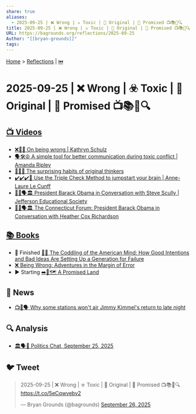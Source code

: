 ```yaml
---
share: true
aliases:
  - 2025-09-25 | ❌ Wrong | ☣️ Toxic | 🔰 Original | 🌟 Promised 📺📚📰🔍
title: 2025-09-25 | ❌ Wrong | ☣️ Toxic | 🔰 Original | 🌟 Promised 📺📚📰🔍
URL: https://bagrounds.org/reflections/2025-09-25
Author: "[[bryan-grounds]]"
tags:
---
```

[Home](../index.md) > [Reflections](./index.md) | [⏮️](./2025-09-24.md)  
# 2025-09-25 | ❌ Wrong | ☣️ Toxic | 🔰 Original | 🌟 Promised 📺📚📰🔍  
## [📺 Videos](../videos/index.md)  
- [❌🤔💡 On being wrong | Kathryn Schulz](../videos/on-being-wrong-kathryn-schulz.md)  
- [🗣️🛠️☮️ A simple tool for better communication during toxic conflict | Amanda Ripley](../videos/a-simple-tool-for-better-communication-during-toxic-conflict-amanda-ripley.md)  
- [🤔💡🔄 The surprising habits of original thinkers](../videos/the-surprising-habits-of-original-thinkers-adam-grant-ted.md)  
- [✔️✔️✔️🧠 Use the Triple Check Method to jumpstart your brain | Anne-Laure Le Cunff](../videos/use-the-triple-check-method-to-jumpstart-your-brain-anne-laure-le-cunff.md)  
- [👨🏿🗣️🏛️ President Barack Obama in Conversation with Steve Scully | Jefferson Educational Society](../videos/president-barack-obama-in-conversation-with-steve-scully-jefferson-educational-society.md)  
- [👨🏿🗣️🏛️ The Connecticut Forum: President Barack Obama in Conversation with Heather Cox Richardson](../videos/president-barack-obama-in-conversation-with-heather-cox-richardson-the-connecticut-forum.md)  
  
## [📚 Books](../books/index.md)  
- 🏁 Finished [🤕👶 The Coddling of the American Mind: How Good Intentions and Bad Ideas Are Setting Up a Generation for Failure](../books/the-coddling-of-the-american-mind-how-good-intentions-and-bad-ideas-are-setting-up-a-generation-for-failure.md)  
- [❌ Being Wrong: Adventures in the Margin of Error](../books/being-wrong-adventures-in-the-margin-of-error.md)  
- ▶️ Starting [➡️🌟🗺️ A Promised Land](../books/a-promised-land.md)  
  
## 📰 News  
- [📺🚫🗣️ Why some stations won't air Jimmy Kimmel's return to late night](../videos/why-some-stations-wont-air-jimmy-kimmels-return-to-late-night.md)  
  
## 🔍 Analysis  
- [🏛️🗣️📅 Politics Chat, September 25, 2025](../videos/politics-chat-september-25-2025.md)  
  
## 🐦 Tweet  
<blockquote class="twitter-tweet" data-theme="dark"><p lang="en" dir="ltr">2025-09-25 | ❌ Wrong | ☣️ Toxic | 🔰 Original | 🌟 Promised 📺📚📰🔍<a href="https://t.co/5eCqwvebv2">https://t.co/5eCqwvebv2</a></p>&mdash; Bryan Grounds (@bagrounds) <a href="https://twitter.com/bagrounds/status/1971626209848316374?ref_src=twsrc%5Etfw">September 26, 2025</a></blockquote> <script async src="https://platform.twitter.com/widgets.js" charset="utf-8"></script>